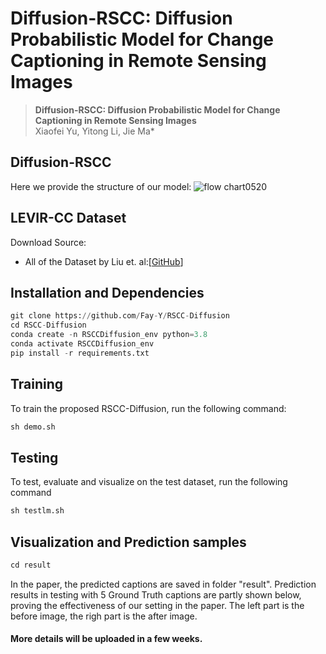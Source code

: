 # Diffusion-RSCC: Diffusion Probabilistic Model for Change Captioning in Remote Sensing Images
> __Diffusion-RSCC: Diffusion Probabilistic Model for Change Captioning in Remote Sensing Images__  
> Xiaofei Yu, Yitong Li, Jie Ma*  
## Diffusion-RSCC
Here we provide the structure of our model:
![flow chart0520](https://github.com/Fay-Y/RSCC-Diffusion/assets/145271140/4a8c51df-f7eb-47df-ae30-d41ec38b9e9d)

## LEVIR-CC Dataset 
Download Source:
- All of the Dataset by Liu et. al:[[GitHub](https://github.com/Chen-Yang-Liu/LEVIR-CC-Dataset)]

## Installation and Dependencies
```python
git clone https://github.com/Fay-Y/RSCC-Diffusion
cd RSCC-Diffusion
conda create -n RSCCDiffusion_env python=3.8
conda activate RSCCDiffusion_env
pip install -r requirements.txt
```
## Training
 To train the proposed RSCC-Diffusion, run the following command:
```python
sh demo.sh
```

## Testing
 To test, evaluate and visualize on the test dataset, run the following command
```python
sh testlm.sh
```

## Visualization and Prediction samples
```python
cd result
```
In the paper, the predicted captions are saved in folder "result". Prediction results in testing with 5 Ground Truth captions are partly shown below, proving the effectiveness of our setting in the paper. 
The left part is the before image, the righ part is the after image.



#### More details will be uploaded in a few weeks.


